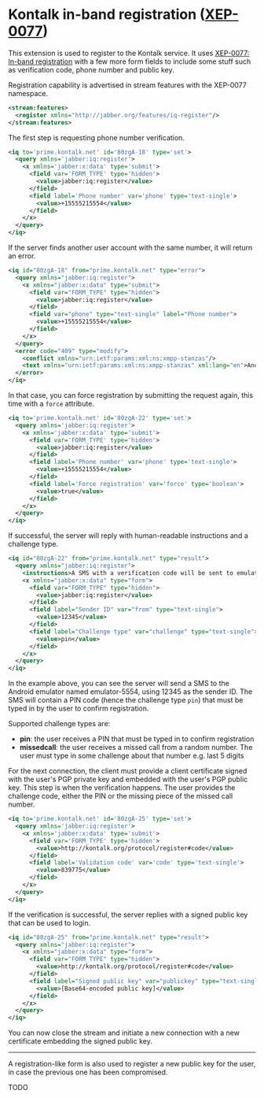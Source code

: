 # Kontalk in-band registration ([XEP-0077](http://xmpp.org/extensions/xep-0077.html))

This extension is used to register to the Kontalk service. It uses [XEP-0077: In-band registration](http://xmpp.org/extensions/xep-0077.html) with a few more form fields to include some stuff such as verification code, phone number and public key.

Registration capability is advertised in stream features with the XEP-0077 namespace.

```xml
<stream:features>
  <register xmlns="http://jabber.org/features/iq-register"/>
</stream:features>
```

The first step is requesting phone number verification.

```xml
<iq to='prime.kontalk.net' id='80zgA-18' type='set'>
  <query xmlns='jabber:iq:register'>
    <x xmlns='jabber:x:data' type='submit'>
      <field var='FORM_TYPE' type='hidden'>
        <value>jabber:iq:register</value>
      </field>
      <field label='Phone number' var='phone' type='text-single'>
        <value>+15555215554</value>
      </field>
    </x>
  </query>
</iq>
```

If the server finds another user account with the same number, it will return an error.

```xml
<iq id="80zgA-18" from="prime.kontalk.net" type="error">
  <query xmlns="jabber:iq:register">
    <x xmlns="jabber:x:data" type="submit">
      <field var="FORM_TYPE" type="hidden">
        <value>jabber:iq:register</value>
      </field>
      <field var="phone" type="text-single" label="Phone number">
        <value>+15555215554</value>
      </field>
    </x>
  </query>
  <error code="409" type="modify">
    <conflict xmlns="urn:ietf:params:xml:ns:xmpp-stanzas"/>
    <text xmlns="urn:ietf:params:xml:ns:xmpp-stanzas" xml:lang="en">Another user is registered with the same id.</text>
  </error>
</iq>
```

In that case, you can force registration by submitting the request again, this time with a `force` attribute.

```xml
<iq to='prime.kontalk.net' id='80zgA-22' type='set'>
  <query xmlns='jabber:iq:register'>
    <x xmlns='jabber:x:data' type='submit'>
      <field var='FORM_TYPE' type='hidden'>
        <value>jabber:iq:register</value>
      </field>
      <field label='Phone number' var='phone' type='text-single'>
        <value>+15555215554</value>
      </field>
      <field label='Force registration' var='force' type='boolean'>
        <value>true</value>
      </field>
    </x>
  </query>
</iq>
```

If successful, the server will reply with human-readable instructions and a challenge type.

```xml
<iq id="80zgA-22" from="prime.kontalk.net" type="result">
  <query xmlns="jabber:iq:register">
    <instructions>A SMS with a verification code will be sent to emulator emulator-5554.</instructions>
    <x xmlns="jabber:x:data" type="form">
      <field var="FORM_TYPE" type="hidden">
        <value>jabber:iq:register</value>
      </field>
      <field label="Sender ID" var="from" type="text-single">
        <value>12345</value>
      </field>
      <field label="Challenge type" var="challenge" type="text-single">
        <value>pin</value>
      </field>
    </x>
  </query>
</iq>
```

In the example above, you can see the server will send a SMS to the Android emulator named emulator-5554, using 12345 as the sender ID.
The SMS will contain a PIN code (hence the challenge type `pin`) that must be typed in by the user to confirm registration.

Supported challenge types are:

* **pin**: the user receives a PIN that must be typed in to confirm registration
* **missedcall**: the user receives a missed call from a random number. The user must type in some challenge about that number e.g. last 5 digits

For the next connection, the client must provide a client certificate signed with the user's PGP private key and embedded with the user's PGP public key.
This step is when the verification happens. The user provides the challenge code, either the PIN or the missing piece of the missed call number.

```xml
<iq to='prime.kontalk.net' id='80zgA-25' type='set'>
  <query xmlns='jabber:iq:register'>
    <x xmlns='jabber:x:data' type='submit'>
      <field var='FORM_TYPE' type='hidden'>
        <value>http://kontalk.org/protocol/register#code</value>
      </field>
      <field label='Validation code' var='code' type='text-single'>
        <value>839775</value>
      </field>
    </x>
  </query>
</iq>
```

If the verification is successful, the server replies with a signed public key that can be used to login.

```xml
<iq id="80zgA-25" from="prime.kontalk.net" type="result">
  <query xmlns="jabber:iq:register">
    <x xmlns="jabber:x:data" type="form">
      <field var="FORM_TYPE" type="hidden">
        <value>http://kontalk.org/protocol/register#code</value>
      </field>
      <field label="Signed public key" var="publickey" type="text-single">
        <value>[Base64-encoded public key]</value>
      </field>
    </x>
  </query>
</iq>
```

You can now close the stream and initiate a new connection with a new certificate embedding the signed public key.

---

A registration-like form is also used to register a new public key for the user, in case the previous one has been compromised.

TODO
